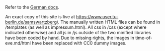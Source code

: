 Refer to the [German docs](posts/2020-06-24-documentation-de-nopreview.md).

An exact copy of this site is live at https://www.user.tu-berlin.de/samswartzberg/.
The manually written HTML files can be found in /templates (as well as impressum.html). All css in /css (except where indicated otherwise) and all js in /js outside of the two minified libraries have been coded by hand.
Due to missing rights, the images in time-of-eve.md/html have been replaced with CC0 dummy images.
